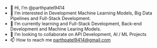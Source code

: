 - 👋 Hi, I’m @parthpatel9414
- 👀 I’m interested in Development Machine Learning Models, Big Data Pipelines and Full-Stack Development.
- 🌱 I’m currently learning and Full-Stack Development, Back-end Development and Machine Learing Models.
- 💞️ I’m looking to collaborate on API Development, AI / ML Projects
- 📫 How to reach me parthpatel9414@gmail.com

<!---
parthpatel9414/parthpatel9414 is a ✨ special ✨ repository because its `README.md` (this file) appears on your GitHub profile.
You can click the Preview link to take a look at your changes.
--->
